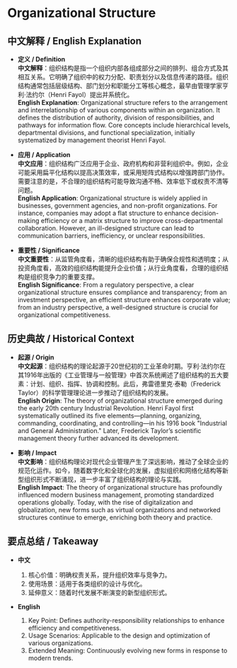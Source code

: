 # Organizational Structure

## 中文解释 / English Explanation

* **定义 / Definition**  
  **中文解释**：组织结构是指一个组织内部各组成部分之间的排列、组合方式及其相互关系。它明确了组织中的权力分配、职责划分以及信息传递的路径。组织结构通常包括层级结构、部门划分和职能分工等核心概念，最早由管理学家亨利·法约尔（Henri Fayol）提出并系统化。  
  **English Explanation**: Organizational structure refers to the arrangement and interrelationship of various components within an organization. It defines the distribution of authority, division of responsibilities, and pathways for information flow. Core concepts include hierarchical levels, departmental divisions, and functional specialization, initially systematized by management theorist Henri Fayol.

* **应用 / Application**  
  **中文应用**：组织结构广泛应用于企业、政府机构和非营利组织中。例如，企业可能采用扁平化结构以提高决策效率，或采用矩阵式结构以增强跨部门协作。需要注意的是，不合理的组织结构可能导致沟通不畅、效率低下或权责不清等问题。  
  **English Application**: Organizational structure is widely applied in businesses, government agencies, and non-profit organizations. For instance, companies may adopt a flat structure to enhance decision-making efficiency or a matrix structure to improve cross-departmental collaboration. However, an ill-designed structure can lead to communication barriers, inefficiency, or unclear responsibilities.

* **重要性 / Significance**  
  **中文重要性**：从监管角度看，清晰的组织结构有助于确保合规性和透明度；从投资角度看，高效的组织结构能提升企业价值；从行业角度看，合理的组织结构是组织竞争力的重要支撑。  
  **English Significance**: From a regulatory perspective, a clear organizational structure ensures compliance and transparency; from an investment perspective, an efficient structure enhances corporate value; from an industry perspective, a well-designed structure is crucial for organizational competitiveness.

## 历史典故 / Historical Context

* **起源 / Origin**  
  **中文起源**：组织结构的理论起源于20世纪初的工业革命时期。亨利·法约尔在其1916年出版的《工业管理与一般管理》中首次系统阐述了组织结构的五大要素：计划、组织、指挥、协调和控制。此后，弗雷德里克·泰勒（Frederick Taylor）的科学管理理论进一步推动了组织结构的发展。  
  **English Origin**: The theory of organizational structure emerged during the early 20th century Industrial Revolution. Henri Fayol first systematically outlined its five elements—planning, organizing, commanding, coordinating, and controlling—in his 1916 book "Industrial and General Administration." Later, Frederick Taylor’s scientific management theory further advanced its development.

* **影响 / Impact**  
  **中文影响**：组织结构理论对现代企业管理产生了深远影响，推动了全球企业的规范化运作。如今，随着数字化和全球化的发展，虚拟组织和网络化结构等新型组织形式不断涌现，进一步丰富了组织结构的理论与实践。  
  **English Impact**: The theory of organizational structure has profoundly influenced modern business management, promoting standardized operations globally. Today, with the rise of digitalization and globalization, new forms such as virtual organizations and networked structures continue to emerge, enriching both theory and practice.

## 要点总结 / Takeaway

* **中文**  
  1. 核心价值：明确权责关系，提升组织效率与竞争力。  
  2. 使用场景：适用于各类组织的设计与优化。  
  3. 延伸意义：随着时代发展不断演变的新型组织形式。

* **English**  
  1. Key Point: Defines authority-responsibility relationships to enhance efficiency and competitiveness.  
  2. Usage Scenarios: Applicable to the design and optimization of various organizations.  
  3. Extended Meaning: Continuously evolving new forms in response to modern trends.